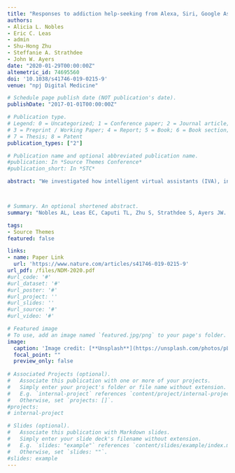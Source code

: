 ```yaml
---
title: "Responses to addiction help-seeking from Alexa, Siri, Google Assistant, Cortana, and Bixby intelligent virtual assistants"
authors:
- Alicia L. Nobles
- Eric C. Leas
- admin
- Shu-Hong Zhu
- Steffanie A. Strathdee
- John W. Ayers
date: "2020-01-29T00:00:00Z"
altemetric_id: 74695560
doi: '10.1038/s41746-019-0215-9'
venue: "npj Digital Medicine"

# Schedule page publish date (NOT publication's date). 
publishDate: "2017-01-01T00:00:00Z"

# Publication type.
# Legend: 0 = Uncategorized; 1 = Conference paper; 2 = Journal article;
# 3 = Preprint / Working Paper; 4 = Report; 5 = Book; 6 = Book section;
# 7 = Thesis; 8 = Patent 
publication_types: ["2"]

# Publication name and optional abbreviated publication name. 
#publication: In *Source Themes Conference*
#publication_short: In *STC*

abstract: "We investigated how intelligent virtual assistants (IVA), including Amazon’s Alexa, Apple’s Siri, Google Assistant, Microsoft’s Cortana, and Samsung’s Bixby, responded to addiction help-seeking queries. We recorded if IVAs provided a singular response and if so, did they link users to treatment or treatment referral services. Only 4 of the 70 help-seeking queries presented to the five IVAs returned singular responses, with the remainder prompting confusion (e.g., “did I say something wrong?”). When asked “help me quit drugs” Alexa responded with a definition for the word drugs. “Help me quit…smoking” or “tobacco” on Google Assistant returned Dr. QuitNow (a cessation app), while on Siri “help me quit pot” promoted a marijuana retailer. IVAs should be revised to promote free, remote, federally sponsored addiction services, such as SAMSHA’s 1-800-662-HELP helpline. This would benefit millions of IVA users now and more to come as IVAs displace existing information-seeking engines."



# Summary. An optional shortened abstract.
summary: "Nobles AL, Leas EC, Caputi TL, Zhu S, Strathdee S, Ayers JW. “Did I say something wrong?”: Responses to addiction help-seeking from Intelligent Virtual Assistants on Alexa, Siri, Google Assistant, Bixby, and Cortana. npj Digital Medicine. 2020 Jan 29;3(11). DOI: 10.1038/s41746-019-0215-9."

tags:
- Source Themes
featured: false

links:
- name: Paper Link
  url: 'https://www.nature.com/articles/s41746-019-0215-9'
url_pdf: /files/NDM-2020.pdf
#url_code: '#'
#url_dataset: '#'
#url_poster: '#'
#url_project: ''
#url_slides: ''
#url_source: '#'
#url_video: '#'

# Featured image
# To use, add an image named `featured.jpg/png` to your page's folder. 
image:
  caption: 'Image credit: [**Unsplash**](https://unsplash.com/photos/pLCdAaMFLTE)'
  focal_point: ""
  preview_only: false
 
# Associated Projects (optional).
#   Associate this publication with one or more of your projects.
#   Simply enter your project's folder or file name without extension.
#   E.g. `internal-project` references `content/project/internal-project/index.md`.
#   Otherwise, set `projects: []`.
#projects:
# internal-project

# Slides (optional).
#   Associate this publication with Markdown slides.
#   Simply enter your slide deck's filename without extension.
#   E.g. `slides: "example"` references `content/slides/example/index.md`.
#   Otherwise, set `slides: ""`.
#slides: example
---
```

